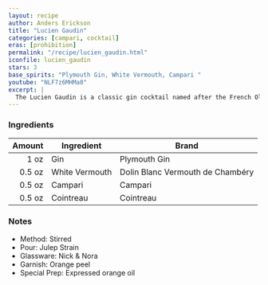 ```yaml
---
layout: recipe
author: Anders Erickson
title: "Lucien Gaudin"
categories: [campari, cocktail]
eras: [prohibition]
permalink: "/recipe/lucien_gaudin.html"
iconfile: lucien_gaudin
stars: 3
base_spirits: "Plymouth Gin, White Vermouth, Campari "
youtube: "NLF7z6MHMa0"
excerpt: |
  The Lucien Gaudin is a classic gin cocktail named after the French Olympic fencer. It has the bitterness of Campari with gin, a nod to the Negroni, but with dry vermouth rather than sweet vermouth.
---
```


### Ingredients

| Amount | Ingredient     | Brand                            |
| -----: | -------------- | -------------------------------- |
|   1 oz | Gin            | Plymouth Gin                     |
| 0.5 oz | White Vermouth | Dolin Blanc Vermouth de Chambéry |
| 0.5 oz | Campari        | Campari                          |
| 0.5 oz | Cointreau      | Cointreau                        |

### Notes

- Method: Stirred
- Pour: Julep Strain
- Glassware: Nick & Nora
- Garnish: Orange peel
- Special Prep: Expressed orange oil
